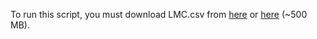 To run this script, you must download LMC.csv from [here](https://drive.google.com/file/d/1ZQqOdd77YxqHH_hsfWR81CA0exIQaJe6/view?usp=sharing) or [here](https://www.astro.rug.nl/~ahelmi/research/dr2-dggc/tables/objects/LMC.csv) (~500 MB).
